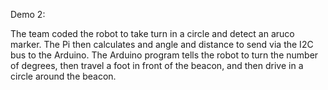 Demo 2:

The team coded the robot to take turn in a circle and detect an aruco marker. The Pi then calculates and angle and distance to send via the I2C bus to the Arduino. 
The Arduino program tells the robot to turn the number of degrees, then travel a foot in front of the beacon, and then drive in a circle around the beacon.
